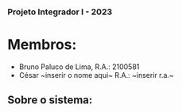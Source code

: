 ### Projeto Integrador I - 2023
# Membros:
* Bruno Paluco de Lima, R.A.: 2100581
* César ~inserir o nome aqui~ R.A.: ~inserir r.a.~ 

## Sobre o sistema:
